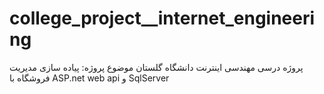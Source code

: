 # college_project__internet_engineering
پروژه درسی مهندسی اینترنت
دانشگاه گلستان
موضوع پروژه: پیاده سازی مدیریت فروشگاه با
ASP.net web api و SqlServer
